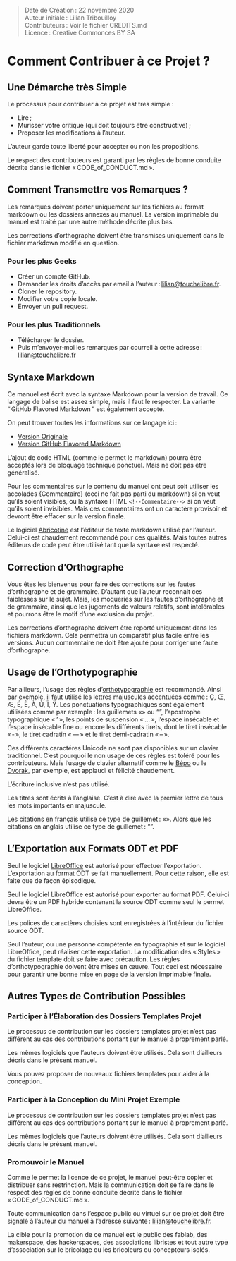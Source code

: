 > Date de Création : 22 novembre 2020<br>
> Auteur initiale : Lilian Tribouilloy<br>
> Contributeurs : Voir le fichier CREDITS.md<br>
> Licence : Creative Commonces BY SA<br>

# Comment Contribuer à ce Projet ?


## Une Démarche très Simple

Le processus pour contribuer à ce projet est très simple :
* Lire ;
* Murisser votre critique (qui doit toujours être constructive) ;
* Proposer les modifications à l’auteur.

L’auteur garde toute liberté pour accepter ou non les propositions.

Le respect des contributeurs est garanti par les règles de bonne conduite décrite dans le fichier « CODE_of_CONDUCT.md ».


## Comment Transmettre vos Remarques ?

Les remarques doivent porter uniquement sur les fichiers au format markdown ou les dossiers annexes au manuel. La version imprimable du manuel est traité par une autre méthode décrite plus bas.

Les corrections d’orthographe doivent être transmises uniquement dans le fichier markdown modifié en question.

### Pour les plus Geeks

* Créer un compte GitHub.
* Demander les droits d’accès par email à l’auteur : lilian@touchelibre.fr.
* Cloner le repository.
* Modifier votre copie locale.
* Envoyer un pull request.

### Pour les plus Traditionnels

* Télécharger le dossier.
* Puis m’envoyer‑moi les remarques par courreil à cette adresse : lilian@touchelibre.fr


## Syntaxe Markdown

Ce manuel est écrit avec la syntaxe Markdown pour la version de travail. Ce langage de balise est assez simple, mais il faut le respecter. La variante “ GitHub Flavored Markdown ” est également accepté.

On peut trouver toutes les informations sur ce langage ici :
* [Version Originale](https://daringfireball.net/projects/markdown/)
* [Version GitHub Flavored Markdown](https://github.github.com/gfm/)

L’ajout de code HTML (comme le permet le markdown) pourra être acceptés lors de bloquage technique ponctuel. Mais ne doit pas être généralisé.

Pour les commentaires sur le contenu du manuel ont peut soit utiliser les accolades {Commentaire} (ceci ne fait pas parti du markdown) si on veut qu’ils soient visibles, ou la syntaxe HTML `<!--Commentaire-->` si on veut qu’ils soient invisibles. Mais ces commentaires ont un caractère provisoir et devront être effacer sur la version finale.

Le logiciel [Abricotine](http://abricotine.brrd.fr/) est l’éditeur de texte markdown utilisé par l’auteur. Celui‑ci est chaudement recommandé pour ces qualités. Mais toutes autres éditeurs de code peut être utilisé tant que la syntaxe est respecté.


## Correction d’Orthographe

Vous êtes les bienvenus pour faire des corrections sur les fautes d’orthographe et de grammaire. D’autant que l’auteur reconnait ces faiblesses sur le sujet. Mais, les moqueries sur les fautes d’orthographe et de grammaire, ainsi que les jugements de valeurs relatifs, sont intolérables et pourrons être le motif d’une exclusion du projet.

Les corrections d’orthographe doivent être reporté uniquement dans les fichiers markdown. Cela permettra un comparatif plus facile entre les versions. Aucun commentaire ne doit être ajouté pour corriger une faute d’orthographe.


## Usage de l’Orthotypographie

Par ailleurs, l’usage des règles d’[orthotypographie](http://www.orthotypographie.fr/) est recommandé. Ainsi par exemple, il faut utilisé les lettres majuscules accentuées comme : Ç, Œ, Æ, É, È, À, Ù, Ï, Ÿ. Les ponctuations typographiques sont également utilisées comme par exemple : les guillemets «» ou “”, l’apostrophe typographique « ’ », les points de suspension « … », l’espace insécable et l’espace insécable fine ou encore les différents tirets, dont le tiret insécable « ‑ », le tiret cadratin « — » et le tiret demi-cadratin « – ».

Ces différents caractéres Unicode ne sont pas disponibles sur un clavier traditionnel. C’est pourquoi le non usage de ces règles est toléré pour les contributeurs. Mais l’usage de clavier alternatif comme le [Bépo](https://bepo.fr/wiki/Accueil) ou le [Dvorak](https://fr.wikipedia.org/wiki/Disposition_Dvorak), par exemple, est applaudi et félicité chaudement.

L’écriture inclusive n’est pas utilisé.

Les titres sont écrits à l’anglaise. C’est à dire avec la premier lettre de tous les mots importants en majuscule.

Les citations en français utilise ce type de guillemet : «». Alors que les citations en anglais utilise ce type de guillemet : “”.


## L’Exportation aux Formats ODT et PDF

Seul le logiciel [LibreOffice](https://fr.libreoffice.org/) est autorisé pour effectuer l’exportation. L’exportation au format ODT se fait manuellement. Pour cette raison, elle est faite que de façon épisodique.

Seul le logiciel LibreOffice est autorisé pour exporter au format PDF. Celui‑ci devra être un PDF hybride contenant la source ODT comme seul le permet LibreOffice.

Les polices de caractères choisies sont enregistrées à l’intérieur du fichier source ODT.

Seul l’auteur, ou une personne compétente en typographie et sur le logiciel LibreOffice, peut réaliser cette exportation. La modification des « Styles » du fichier template doit se faire avec précaution. Les règles d’orthotypographie doivent être mises en œuvre. Tout ceci est nécessaire pour garantir une bonne mise en page de la version imprimable finale.


## Autres Types de Contribution Possibles

### Participer à l’Élaboration des Dossiers Templates Projet

Le processus de contribution sur les dossiers templates projet n’est pas différent au cas des contributions portant sur le manuel à proprement parlé.

Les mêmes logiciels que l’auteurs doivent être utilisés. Cela sont d’ailleurs décris dans le présent manuel.

Vous pouvez proposer de nouveaux fichiers templates pour aider à la conception.


### Participer à la Conception du Mini Projet Exemple

Le processus de contribution sur les dossiers templates projet n’est pas différent au cas des contributions portant sur le manuel à proprement parlé.

Les mêmes logiciels que l’auteurs doivent être utilisés. Cela sont d’ailleurs décris dans le présent manuel.


### Promouvoir le Manuel

Comme le permet la licence de ce projet, le manuel peut‑être copier et distribuer sans restrinction. Mais la communication doit se faire dans le respect des règles de bonne conduite décrite dans le fichier « CODE_of_CONDUCT.md ».

Toute communication dans l’espace public ou virtuel sur ce projet doit être signalé à l’auteur du manuel à l’adresse suivante : lilian@touchelibre.fr.

La cible pour la promotion de ce manuel est le public des fablab, des makerspace, des hackerspaces, des associations libristes et tout autre type d’association sur le bricolage ou les bricoleurs ou concepteurs isolés.

